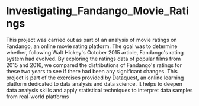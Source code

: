 # Investigating_Fandango_Movie_Ratings

This project was carried out as part of an analysis of movie ratings on Fandango, an online movie rating platform. The goal was to determine whether, following Walt Hickey's October 2015 article, Fandango's rating system had evolved. By exploring the ratings data of popular films from 2015 and 2016, we compared the distributions of Fandango's ratings for these two years to see if there had been any significant changes. This project is part of the exercises provided by Dataquest, an online learning platform dedicated to data analysis and data science. It helps to deepen data analysis skills and apply statistical techniques to interpret data samples from real-world platforms
 
